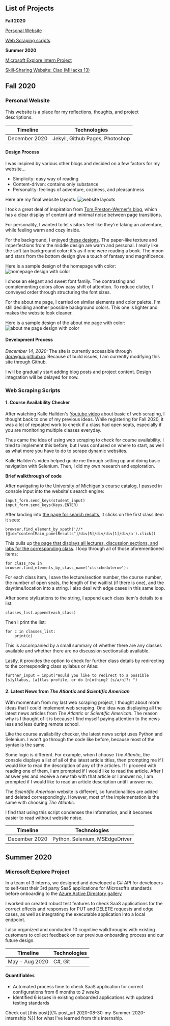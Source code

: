 ## List of Projects
**Fall 2020**

[Personal Website](#personal-website-2020)

[Web Scraping scripts](#web-scraping-2020)

**Summer 2020**

[Microsoft Explore Intern Project](#explore-project-2020)

[Skill-Sharing Website: Ciao (MHacks 13)](#ciao-2020)

## Fall 2020
### Personal Website<a name="personal-website-2020"></a>
This website is a place for my reflections, thoughts, and project descriptions.

|Timeline|Technologies|
|--|--|
| December 2020 | Jekyll, Github Pages, Photoshop |

#### Design Process
I was inspired by various other blogs and decided on a few factors for my website...
 - Simplicity: easy way of reading
 - Content-driven: contains only substance
 - Personality: feelings of adventure, coziness, and pleasantness

Here are my final website layouts:
![website layouts](/assets/website-layout.PNG)

I took a great deal of inspiration from [Tom Preston-Werner's blog](https://tom.preston-werner.com/), which has a clear display of content and minimal noise between page transitions.

For personality, I wanted to let visitors feel like they're taking an adventure, while feeling warm and cozy inside. 

For the background, I enjoyed [these designs](https://www.pinterest.com/pin/456411743490215586/). The paper-like texture and imperfections from the middle design are warm and personal. I really like the soft tan background color; it's as if one were reading a book. The moon and stars from the bottom design give a touch of fantasy and magnificence.

Here is a sample design of the homepage with color:
![homepage design with color](/assets/website-design-1.png)

I chose an elegant and sweet font family. The contrasting and complementing colors allow easy shift of attention. To reduce clutter, I conveyed order through structuring the font sizes.

For the about me page, I carried on similar elements and color palette. I'm still deciding another possible background colors. This one is lighter and makes the website look cleaner.

Here is a sample design of the about me page with color:
![about me page design with color](/assets/website-design-2.png)

#### Development Process
*December 14, 2020:*
The site is currently accessible through [dorayguo.github.io](http://dorayguo.github.io/). Because of build issues, I am currently modifying this site through Github. 

I will be gradually start adding blog posts and project content. Design integration will be delayed for now.

### Web Scraping Scripts<a name="web-scraping-2020"></a>
#### 1. Course Availability Checker

After watching Kalle Hallden's [Youtube video](https://www.youtube.com/watch?v=CHUxmVVH2AQ&t=246s) about basic of web scraping, I thought back to one of my previous ideas. While registering for Fall 2020, it was a lot of repeated work to check if a class had open seats, especially if you are monitoring multiple classes everyday.

Thus came the idea of using web scraping to check for course availability. I tried to implement this before, but I was confused on where to start, as well as what more you have to do to scrape dynamic websites.

Kalle Hallden's video helped guide me through setting up and doing basic navigation with Selenium. Then, I did my own research and exploration.

**Brief walkthrough of code**

After navigating to the [University of Michigan's course catalog](https://www.lsa.umich.edu/cg/default.aspx), I passed in console input into the website's search engine:

    input_form.send_keys(student_input)
    input_form.send_keys(Keys.ENTER)

After landing into [the page for search results](https://www.lsa.umich.edu/cg/cg_results.aspx?termArray=w_21_2320&cgtype=ug&show=20&department=EECS&catalog=370), it clicks on the first class item it sees:

    browser.find_element_by_xpath('//*[@id="contentMain_panelResults"]/div[5]/div/div[1]/div/a').click()

This pulls up [the page that displays all lectures, discussion sections, and labs for the corresponding class](https://www.lsa.umich.edu/cg/cg_detail.aspx?content=2320EECS370001&termArray=w_21_2320). I loop through all of those aforementioned items:

    for class_row in browser.find_elements_by_class_name('clsschedulerow'):
 
For each class item, I save the lecture/section number, the course number, the number of open seats, the length of the waitlist (if there is one), and the day/time/location into a string. I also deal with edge cases in this same loop. 

After some stylizations to the string, I append each class item's details to a list:

    classes_list.append(each_class)

Then I print the list:

    for c in classes_list:
	    print(c)
This is accompanied by a small summary of whether there are any classes available and whether there are no discussion sections/lab available.

Lastly, it provides the option to check for further class details by redirecting to the corresponding class syllabus or Atlas:

    further_input = input("Would you like to redirect to a possible [s]yllabus, [a]tlas profile, or do [n]othing? [s/a/n]?: ")

#### 2. Latest News from *The Atlantic* and *Scientific American*
With momentum from my last web scraping project, I thought about more ideas that I could implement web scraping. One idea was displaying all the latest news articles from *The Atlantic* or *Scientific American*. The reason why is I thought of it is because I find myself paying attention to the news less and less during remote school.

Like the course availability checker, the latest news script uses Python and Selenium. I won't go through the code like before, because most of the syntax is the same.

Some logic is different. For example, when I choose *The Atlantic*, the console displays a list of all of the latest article titles, then prompting me if I would like to read the description of any of the articles. If I proceed with reading one of them, I am prompted if I would like to read the article. After I answer yes and receive a new tab with that article or I answer no, I am prompted if I would like to read an article description until I answer no.

The *Scientific American* website is different, so functionalities are added and deleted correspondingly. However, most of the implementation is the same with choosing *The Atlantic*.

I find that using this script condenses the information, and it becomes easier to read without website noise.


|Timeline|Technologies|
|--|--|
| December 2020 | Python, Selenium, MSEdgeDriver |

## Summer 2020
### Microsoft Explore Project<a name="explore-project-2020"></a>
In a team of 3 interns, we designed and developed a C# API for developers to self-test their 3rd party SaaS applications for Microsoft’s standards before onboarding to the [Azure Active Directory gallery](https://docs.microsoft.com/en-us/azure/active-directory/develop/v2-howto-app-gallery-listing)

I worked on created robust test features to check SaaS applications for the correct effects and responses for PUT and DELETE requests and edge cases, as well as integrating the executable application into a local endpoint.

I also organized and conducted 10 cognitive walkthroughs with existing customers to collect feedback on our previous onboarding process and our future design.

|Timeline|Technologies|
|--|--|
| May - Aug 2020 | C#, Git |

#### Quantifiables
 -  Automated process time to check SaaS application for correct configurations from 6 months to *2 weeks*
 - Identified 6 issues in existing onboarded applications with updated testing standards

Check out [this post]({%  post_url  2020-08-30-my-Summer-2020-internship %}) for what I've learned from this internship.
